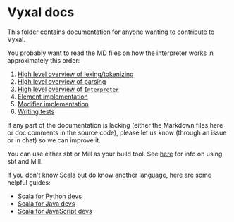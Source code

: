 # Vyxal docs

This folder contains documentation for anyone wanting to contribute to Vyxal.

You probably want to read the MD files on how the interpreter works in approximately this order:

1. [High level overview of lexing/tokenizing](./Lexer.md)
2. [High level overview of parsing](./Parser.md)
3. [High level overview of `Interpreter`](./Interpreter.md)
4. [Element implementation](./ElementDocumentation.md)
5. [Modifier implementation](./ModifierImpl.md)
6. [Writing tests](./Tests.md)

If any part of the documentation is lacking (either the Markdown files here or
doc comments in the source code), please let us know (through an issue or in
chat) so we can improve it.

You can use either sbt or Mill as your build tool. See [here](BuildTools.md) for
info on using sbt and Mill.

If you don't know Scala but do know another language, here are some helpful guides:

- [Scala for Python devs](https://docs.scala-lang.org/scala3/book/scala-for-python-devs.html)
- [Scala for Java devs](https://docs.scala-lang.org/scala3/book/scala-for-java-devs.html)
- [Scala for JavaScript devs](https://docs.scala-lang.org/scala3/book/scala-for-javascript-devs.html)
